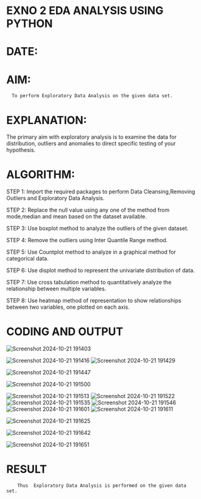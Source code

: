 # EXNO 2 EDA ANALYSIS USING PYTHON
# DATE:
# AIM:
      To perform Exploratory Data Analysis on the given data set.
      
# EXPLANATION:
  The primary aim with exploratory analysis is to examine the data for distribution, outliers and anomalies to direct specific testing of your hypothesis.
  
# ALGORITHM:
STEP 1: Import the required packages to perform Data Cleansing,Removing Outliers and Exploratory Data Analysis.

STEP 2: Replace the null value using any one of the method from mode,median and mean based on the dataset available.

STEP 3: Use boxplot method to analyze the outliers of the given dataset.

STEP 4: Remove the outliers using Inter Quantile Range method.

STEP 5: Use Countplot method to analyze in a graphical method for categorical data.

STEP 6: Use displot method to represent the univariate distribution of data.

STEP 7: Use cross tabulation method to quantitatively analyze the relationship between multiple variables.

STEP 8: Use heatmap method of representation to show relationships between two variables, one plotted on each axis.

# CODING AND OUTPUT


![Screenshot 2024-10-21 191403](https://github.com/user-attachments/assets/109b5cb6-6ef7-4a41-994a-849e9bc2821e)

![Screenshot 2024-10-21 191416](https://github.com/user-attachments/assets/35d5523b-e841-4164-a7e8-3118a2bb6e75)
![Screenshot 2024-10-21 191429](https://github.com/user-attachments/assets/9d5b0192-3c09-45ae-aba7-4488e948eef4)

![Screenshot 2024-10-21 191447](https://github.com/user-attachments/assets/0f0729bc-d995-49a2-9bbd-6387ef2aa806)

![Screenshot 2024-10-21 191500](https://github.com/user-attachments/assets/8cb8c44e-1166-4e46-a33e-385da27488ec)

![Screenshot 2024-10-21 191513](https://github.com/user-attachments/assets/1982a9c1-e82a-4eb6-b2a4-b4b0065b7b66)
![Screenshot 2024-10-21 191522](https://github.com/user-attachments/assets/ce7f8e92-2e62-4697-b79d-1870ff6c4086)
![Screenshot 2024-10-21 191535](https://github.com/user-attachments/assets/67594797-f3ec-47d3-9895-5a2dd8b3ef27)
![Screenshot 2024-10-21 191546](https://github.com/user-attachments/assets/36815326-f17d-4b65-8a99-d2761275d328)
![Screenshot 2024-10-21 191601](https://github.com/user-attachments/assets/c7027baa-4c61-4d4a-9860-e4d87e7d2e5e)
![Screenshot 2024-10-21 191611](https://github.com/user-attachments/assets/a6680e9a-8b09-4870-8e8e-5430d0a6bbfd)

![Screenshot 2024-10-21 191625](https://github.com/user-attachments/assets/476c5515-0b9e-4974-9811-fc2b681a56f7)

![Screenshot 2024-10-21 191642](https://github.com/user-attachments/assets/3f63f90d-2a31-4526-b6c8-466202eb6d86)

![Screenshot 2024-10-21 191651](https://github.com/user-attachments/assets/a3d9fe16-6260-45a6-bc84-93da23ce432f)





# RESULT
        Thus  Exploratory Data Analysis is performed on the given data set.

